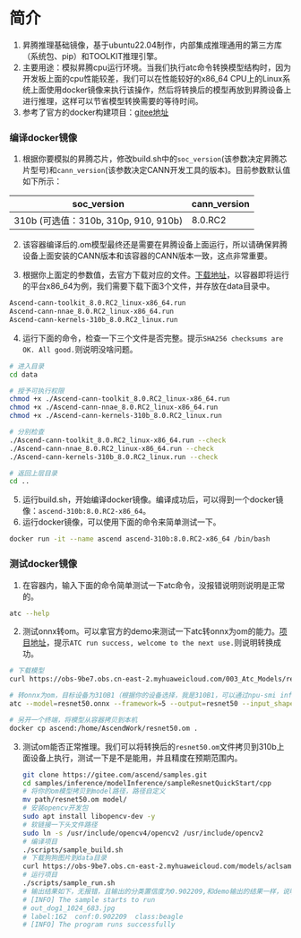# 简介
1. 昇腾推理基础镜像，基于ubuntu22.04制作，内部集成推理通用的第三方库（系统包、pip）和TOOLKIT推理引擎。
2. 主要用途：模拟昇腾cpu运行环境。当我们执行atc命令转换模型结构时，因为开发板上面的cpu性能较差，我们可以在性能较好的x86_64 CPU上的Linux系统上面使用docker镜像来执行该操作，然后将转换后的模型再放到昇腾设备上进行推理，这样可以节省模型转换需要的等待时间。
3. 参考了官方的docker构建项目：[gitee地址](https://gitee.com/ascend/ascend-docker-image/tree/dev/ascend-infer-310b)

### 编译docker镜像
1. 根据你要模拟的昇腾芯片，修改build.sh中的`soc_version`(该参数决定昇腾芯片型号)和`cann_version`(该参数决定CANN开发工具的版本)。目前参数默认值如下所示：

| soc_version                          | cann_version     |
| ------------------------------------ | ---------------- |
| 310b (可选值：310b, 310p, 910, 910b) | 8.0.RC2 |

2. 该容器编译后的.om模型最终还是需要在昇腾设备上面运行，所以请确保昇腾设备上面安装的CANN版本和该容器的CANN版本一致，这点非常重要。

3. 根据你上面定的参数值，去官方下载对应的文件。[下载地址](https://www.hiascend.com/developer/download/community/result?module=cann&cann=8.0.RC2.beta1&product=1&model=20)，以容器即将运行的平台x86_64为例，我们需要下载下面3个文件，并存放在data目录中。
  ```bash
  Ascend-cann-toolkit_8.0.RC2_linux-x86_64.run
  Ascend-cann-nnae_8.0.RC2_linux-x86_64.run
  Ascend-cann-kernels-310b_8.0.RC2_linux.run
  ```

4. 运行下面的命令，检查一下三个文件是否完整。提示`SHA256 checksums are OK. All good.`则说明没啥问题。
  ```bash
  # 进入目录
  cd data

  # 授予可执行权限
  chmod +x ./Ascend-cann-toolkit_8.0.RC2_linux-x86_64.run
  chmod +x ./Ascend-cann-nnae_8.0.RC2_linux-x86_64.run
  chmod +x ./Ascend-cann-kernels-310b_8.0.RC2_linux.run

  # 分别检查
  ./Ascend-cann-toolkit_8.0.RC2_linux-x86_64.run --check
  ./Ascend-cann-nnae_8.0.RC2_linux-x86_64.run --check
  ./Ascend-cann-kernels-310b_8.0.RC2_linux.run --check

  # 返回上层目录
  cd ..
  ```

5. 运行build.sh，开始编译docker镜像。编译成功后，可以得到一个docker镜像：`ascend-310b:8.0.RC2-x86_64`。
6. 运行docker镜像，可以使用下面的命令来简单测试一下。
  ```bash
  docker run -it --name ascend ascend-310b:8.0.RC2-x86_64 /bin/bash
  ```

### 测试docker镜像

1. 在容器内，输入下面的命令简单测试一下atc命令，没报错说明则说明是正常的。
  ```bash
  atc --help
  ```

2. 测试onnx转om。可以拿官方的demo来测试一下atc转onnx为om的能力。[项目地址](https://gitee.com/ascend/samples/tree/master/inference/modelInference/sampleResnetQuickStart/cpp)，提示`ATC run success, welcome to the next use.`则说明转换成功。
  ```bash
  # 下载模型
  curl https://obs-9be7.obs.cn-east-2.myhuaweicloud.com/003_Atc_Models/resnet50/resnet50.onnx -o resnet50.onnx 

  # 转onnx为om，目标设备为310B1（根据你的设备选择，我是310B1，可以通过npu-smi info查看）
  atc --model=resnet50.onnx --framework=5 --output=resnet50 --input_shape="actual_input_1:1,3,224,224"  --soc_version=Ascend310B1
  
  # 另开一个终端，将模型从容器拷贝到本机
  docker cp ascend:/home/AscendWork/resnet50.om .
  ```

3. 测试om能否正常推理。我们可以将转换后的`resnet50.om`文件拷贝到310b上面设备上执行，测试一下是不是能用，并且精度在预期范围内。
    ```bash
    git clone https://gitee.com/ascend/samples.git
    cd samples/inference/modelInference/sampleResnetQuickStart/cpp
    # 将你的om模型拷贝到model路径，路径自定义
    mv path/resnet50.om model/
    # 安装opencv开发包
    sudo apt install libopencv-dev -y
    # 软链接一下头文件路径
    sudo ln -s /usr/include/opencv4/opencv2 /usr/include/opencv2
    # 编译项目
    ./scripts/sample_build.sh
    # 下载狗狗图片到data目录
    curl https://obs-9be7.obs.cn-east-2.myhuaweicloud.com/models/aclsample/dog1_1024_683.jpg -o ./data/dog1_1024_683.jpg
    # 运行项目
    ./scripts/sample_run.sh
    # 输出结果如下，无报错，且输出的分类置信度为0.902209,和demo输出的结果一样，说明精度损失忽略不计，测试通过。
    # [INFO] The sample starts to run
    # out_dog1_1024_683.jpg
    # label:162  conf:0.902209  class:beagle
    # [INFO] The program runs successfully
    ```


